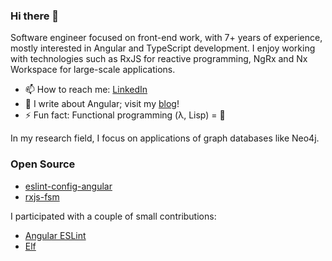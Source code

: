 ### Hi there 👋

<!--
**jmeinlschmidt/jmeinlschmidt** is a ✨ _special_ ✨ repository because its `README.md` (this file) appears on your GitHub profile.

Here are some ideas to get you started:

- 🔭 I’m currently working on ...
- 🌱 I’m currently learning ...
- 👯 I’m looking to collaborate on ...
- 🤔 I’m looking for help with ...
- 💬 Ask me about ...
- 📫 How to reach me: ...
- 😄 Pronouns: ...
- ⚡ Fun fact: ...
-->

Software engineer focused on front-end work, with 7+ years of experience, mostly interested in Angular and TypeScript development. I enjoy working with technologies such as RxJS for reactive programming, NgRx and Nx Workspace for large-scale applications.

- 📫 How to reach me: [LinkedIn](https://www.linkedin.com/)
- 💬 I write about Angular; visit my [blog](https://blog.jakb.cz/)!
- ⚡ Fun fact: Functional programming (λ, Lisp) = 🤍

In my research field, I focus on applications of graph databases like Neo4j.


### Open Source

- [eslint-config-angular](https://github.com/jmeinlschmidt/eslint-config-angular)
- [rxjs-fsm](https://github.com/jmeinlschmidt/rxjs-fsm)

I participated with a couple of small contributions:
- [Angular ESLint](https://github.com/angular-eslint/angular-eslint)
- [Elf](https://github.com/ngneat/elf)
